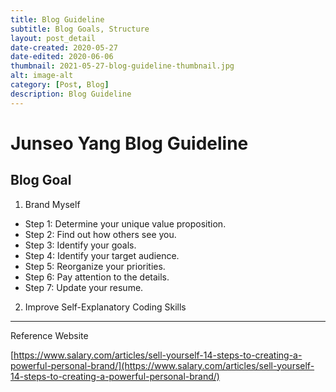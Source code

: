 ```yaml
---
title: Blog Guideline
subtitle: Blog Goals, Structure
layout: post_detail
date-created: 2020-05-27
date-edited: 2020-06-06
thumbnail: 2021-05-27-blog-guideline-thumbnail.jpg
alt: image-alt
category: [Post, Blog]
description: Blog Guideline
---
```


# Junseo Yang Blog Guideline

## Blog Goal

1.	Brand Myself
* Step 1: Determine your unique value proposition.
* Step 2: Find out how others see you.
* Step 3: Identify your goals.
* Step 4: Identify your target audience.
* Step 5: Reorganize your priorities.
* Step 6: Pay attention to the details.
* Step 7: Update your resume.

2.	Improve Self-Explanatory Coding Skills

---

Reference Website

[https://www.salary.com/articles/sell-yourself-14-steps-to-creating-a-powerful-personal-brand/](https://www.salary.com/articles/sell-yourself-14-steps-to-creating-a-powerful-personal-brand/)